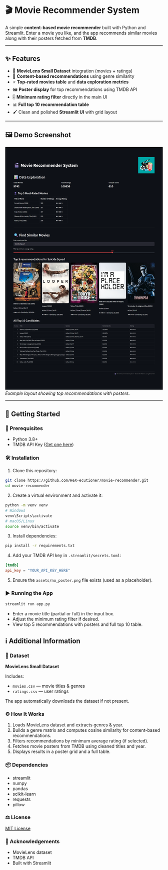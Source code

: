 # 🎬 Movie Recommender System

A simple **content-based movie recommender** built with Python and Streamlit. Enter a movie you like, and the app recommends similar movies along with their posters fetched from **TMDB**.

---

## ✨ Features

- 🎥 **MovieLens Small Dataset** integration (movies + ratings)  
- 🤖 **Content-based recommendations** using genre similarity  
- ⭐ **Top-rated movies table** and **data exploration metrics**  
- 🖼️ **Poster display** for top recommendations using TMDB API  
- 🎚️ **Minimum rating filter** directly in the main UI  
- 📊 **Full top 10 recommendation table**  
- 🖌️ Clean and polished **Streamlit UI** with grid layout  

---

## 🖼️ Demo Screenshot

![App Screenshot](screenshots/Screenshot1.png)
*Example layout showing top recommendations with posters.*

---

## 🚀 Getting Started

### 🔧 Prerequisites

- Python 3.8+  
- TMDB API Key ([Get one here](https://www.themoviedb.org/))  

### 🛠️ Installation

1. Clone this repository:

```bash
git clone https://github.com/HeX-ecutioner/movie-recommender.git
cd movie-recommender
```

2. Create a virtual environment and activate it:

```bash
python -m venv venv
# Windows
venv\Scripts\activate
# macOS/Linux
source venv/bin/activate
```

3. Install dependencies:

```bash
pip install -r requirements.txt
```

4. Add your TMDB API key in `.streamlit/secrets.toml`:

```toml
[tmdb]
api_key = "YOUR_API_KEY_HERE"
```

5. Ensure the `assets/no_poster.png` file exists (used as a placeholder).

### ▶️ Running the App

```bash
streamlit run app.py
```

- Enter a movie title (partial or full) in the input box.
- Adjust the minimum rating filter if desired.
- View top 5 recommendations with posters and full top 10 table.

## ℹ️ Additional Information

### 📂 Dataset

**MovieLens Small Dataset**

Includes:

- `movies.csv` — movie titles & genres
- `ratings.csv` — user ratings

The app automatically downloads the dataset if not present.

### ⚙️ How It Works

1. Loads MovieLens dataset and extracts genres & year.
2. Builds a genre matrix and computes cosine similarity for content-based recommendations.
3. Filters recommendations by minimum average rating (if selected).
4. Fetches movie posters from TMDB using cleaned titles and year.
5. Displays results in a poster grid and a full table.

### 📦 Dependencies

- streamlit
- numpy
- pandas
- scikit-learn
- requests
- pillow

### ⚖️ License

[MIT License](LICENSE)

### 🤝 Acknowledgements

- MovieLens dataset
- TMDB API
- Built with Streamlit